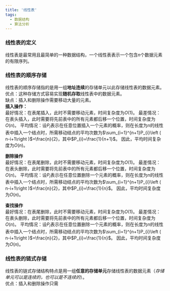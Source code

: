 ```yaml
---
title: '线性表'
tags:
  - 数据结构
  - 算法分析
---
```


### 线性表的定义<br>
  线性表是最常用且最简单的一种数据结构，一个线性表表示一个包含$n$个数据元素的有限序列。

### 线性表的顺序存储<br>
  线性表的顺序存储指的是用一组**地址连续**的存储单元以此存储线性表的数据元素。<br>
  优点：这种存储方式容易实现**随机存取**线性表中的数据元素。<br>
  缺点：插入和删除操作需要移动大量的元素。<br>
  **插入操作：**<br>
  最好情况：在表尾插入，此时不需要移动元素，时间复杂度为$O\left(1\right)$。
  最差情况：在表头插入，此时需要将先前表中的所有元素都后移一个位置，时间复杂度为$O\left(n\right)$。
  平均情况：设$P_{i}$表示在任意位置插入一个元素的概率，则在长度为$n$的线性表中插入一个结点时，所需移动结点的平均次数为$\sum_{i=1}^{n+1}P_{i}\left ( n-i+1\right )$=\frac{n}{2}，其中$P_{i}=\frac{1}{n+1}$。
  因此，平均时间复杂度为$O\left(n\right)$。

  **删除操作**<br>
  最好情况：在表尾删除，此时不需要移动元素，时间复杂度为$O\left(1\right)$。
  最差情况：在表头删除，此时需要将先前表中的所有元素都后移一个位置，时间复杂度为$O\left(n\right)$。
  平均情况：设$P_{i}$表示在任意位置删除一个元素的概率，则在长度为$n$的线性表中插入一个结点时，所需移动结点的平均次数为$\sum_{i=1}^{n+1}P_{i}\left ( n-i+1\right )$=\frac{n}{2}，其中$P_{i}=\frac{1}{n}$。
  因此，平均时间复杂度为$O\left(n\right)$。

  **查找操作**<br>
  最好情况：在表尾删除，此时不需要移动元素，时间复杂度为$O\left(1\right)$。
  最差情况：在表头删除，此时需要将先前表中的所有元素都后移一个位置，时间复杂度为$O\left(n\right)$。
  平均情况：设$P_{i}$表示在任意位置删除一个元素的概率，则在长度为$n$的线性表中插入一个结点时，所需移动结点的平均次数为$\sum_{i=1}^{n+1}P_{i}\left ( n-i+1\right )$=\frac{n}{2}，其中$P_{i}=\frac{1}{n}$。
  因此，平均时间复杂度为$O\left(n\right)$。

### 线性表的链式存储<br>
  线性表的链式存储结构特点是用一组**任意的存储单元**存储线性表的数据元素（*存储单元可以是连续的，也可以是不连续的*）。<br>
  优点：插入和删除操作只需
  
